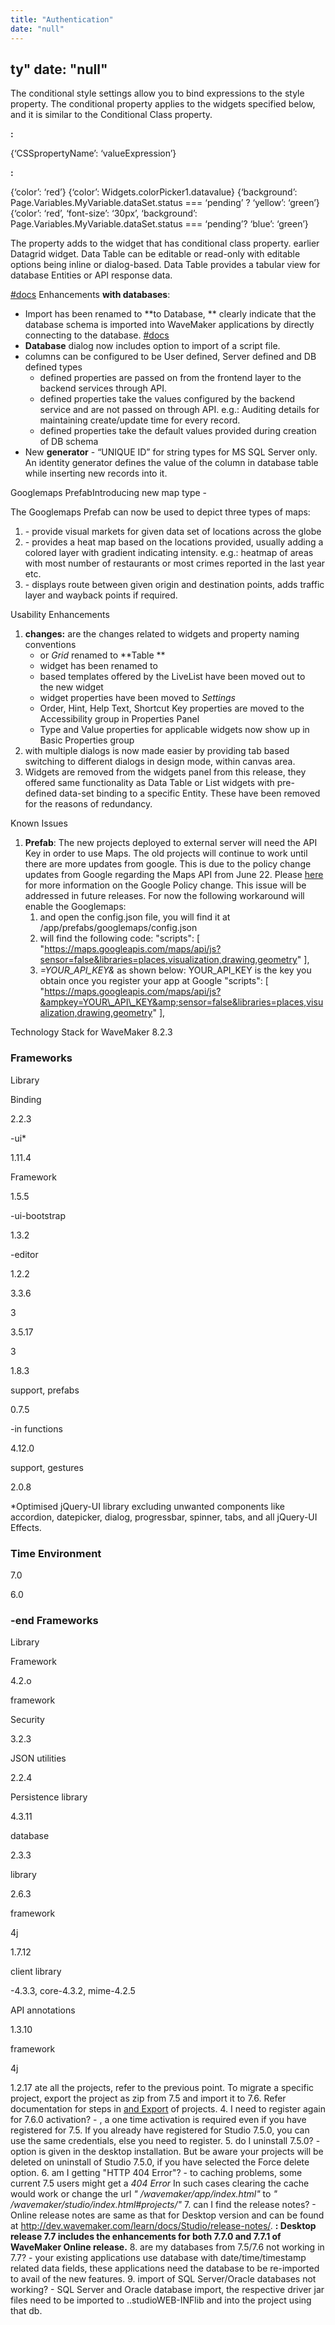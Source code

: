 ```yaml
---
title: "Authentication"
date: "null"
---
```



ty"
date: "null"
---

The conditional style settings allow you to bind expressions to the style property. The conditional property applies to the widgets specified below, and it is similar to the Conditional Class property.

**:**

{‘CSSpropertyName’:  ‘valueExpression’}

**:**

{‘color’: ‘red’}
{‘color’: Widgets.colorPicker1.datavalue}
{‘background’: Page.Variables.MyVariable.dataSet.status === ‘pending’ ? ‘yellow’: ‘green’}
{‘color’: ‘red’, ‘font-size’: ‘30px’, ‘background’: Page.Variables.MyVariable.dataSet.status === ‘pending’? ‘blue’: ‘green’}

The property adds to the widget that has conditional class property.
 earlier Datagrid widget. Data Table can be editable or read-only with editable options being inline or dialog-based. Data Table provides a tabular view for database Entities or API response data.

[#docs](/learn/data-table/) Enhancements **with databases**:

- Import has been renamed to **to Database, ** clearly indicate that the database schema is imported into WaveMaker applications by directly connecting to the database. [#docs](/learn/db-services/)
- **Database** dialog now includes option to import of a script file.
- columns can be configured to be User defined, Server defined and DB defined types
    - defined properties are passed on from the frontend layer to the backend services through API.
    - defined properties take the values configured by the backend service and are not passed on through API. e.g.: Auditing details for maintaining create/update time for every record.
    - defined properties take the default values provided during creation of DB schema
- New **generator** - “UNIQUE ID” for string types for MS SQL Server only. An identity generator defines the value of the column in database table while inserting new records into it.

Googlemaps PrefabIntroducing new map type -

The Googlemaps Prefab can now be used to depict three types of maps:

1. \- provide visual markets for given data set of locations across the globe
2. \- provides a heat map based on the locations provided, usually adding a colored layer with gradient indicating intensity. e.g.: heatmap of areas with most number of restaurants or most crimes reported in the last year etc.
3. \- displays route between given origin and destination points, adds traffic layer and wayback points if required.

Usability Enhancements

1. **changes:** are the changes related to widgets and property naming conventions
    - or _Grid_ renamed to **Table **
    - widget has been renamed to
    - based templates offered by the LiveList have been moved out to the new widget
    - widget properties have been moved to _Settings_
    - Order, Hint, Help Text, Shortcut Key properties are moved to the Accessibility group in Properties Panel
    - Type and Value properties for applicable widgets now show up in Basic Properties group
2. with multiple dialogs is now made easier by providing tab based switching to different dialogs in design mode, within canvas area.
3. Widgets are removed from the widgets panel from this release, they offered same functionality as Data Table or List widgets with pre-defined data-set binding to a specific Entity. These have been removed for the reasons of redundancy.

Known Issues

1. **Prefab**: The new projects deployed to external server will need the API Key in order to use Maps. The old projects will continue to work until there are more updates from google. This is due to the policy change updates from Google regarding the Maps API from June 22. Please [here](http://googlegeodevelopers.blogspot.in/2016/06/building-for-scale-updates-to-google.html) for more information on the Google Policy change. This issue will be addressed in future releases. For now the following workaround will enable the Googlemaps:
    1. and open the config.json file, you will find it at /app/prefabs/googlemaps/config.json
    2. will find the following code: "scripts": \[ "https://maps.googleapis.com/maps/api/js?sensor=false&libraries=places,visualization,drawing,geometry" \],
    3. _\=YOUR\_API\_KEY&_ as shown below: YOUR\_API\_KEY is the key you obtain once you register your app at Google "scripts": \[ "https://maps.googleapis.com/maps/api/js?&ampkey=YOUR\_API\_KEY&amp;sensor=false&libraries=places,visualization,drawing,geometry" \],

Technology Stack for WaveMaker 8.2.3

### Frameworks

Library

Binding

2.2.3

\-ui\*

1.11.4

Framework

1.5.5

\-ui-bootstrap

1.3.2

\-editor

1.2.2

3.3.6

3

3.5.17

3

1.8.3

support, prefabs

0.7.5

\-in functions

4.12.0

support, gestures

2.0.8

\*Optimised jQuery-UI library excluding unwanted components like accordion, datepicker, dialog, progressbar, spinner, tabs, and all jQuery-UI Effects.

### Time Environment

7.0

6.0

### \-end Frameworks

Library

Framework

4.2.o

framework

Security

3.2.3

JSON utilities

2.2.4

Persistence library

4.3.11

database

2.3.3

library

2.6.3

framework

4j

1.7.12

client library

\-4.3.3, core-4.3.2, mime-4.2.5

API annotations

1.3.10

framework

4j

1.2.17
ate all the projects, refer to the previous point. To migrate a specific project, export the project as zip from 7.5 and import it to 7.6. Refer documentation for steps in [and Export](/learn/docs/docs/import-and-export-of-projects/ "Import and Export of Projects") of projects.
4. I need to register again for 7.6.0 activation?
    - , a one time activation is required even if you have registered for 7.5. If you already have registered for Studio 7.5.0, you can use the same credentials, else you need to register.
5. do I uninstall 7.5.0?
    - option is given in the desktop installation. But be aware your projects will be deleted on uninstall of Studio 7.5.0, if you have selected the Force delete option.
6. am I getting "HTTP 404 Error"?
    - to caching problems, some current 7.5 users might get a _404 Error_ In such cases clearing the cache would work or change the url _" /wavemaker/app/index.html"_ to _" /wavemaker/studio/index.html#projects/"_
7. can I find the release notes?
    - Online release notes are same as that for Desktop version and can be found at http://dev.wavemaker.com/learn/docs/Studio/release-notes/. **: Desktop release 7.7 includes the enhancements for both 7.7.0 and 7.7.1 of WaveMaker Online release.**
8. are my databases from 7.5/7.6 not working in 7.7?
    - your existing applications use database with date/time/timestamp related data fields, these applications need the database to be re-imported to avail of the new features.
9. import of SQL Server/Oracle databases not working?
    - SQL Server and Oracle database import, the respective driver jar files need to be imported to ..studioWEB-INFlib and into the project using that db.
